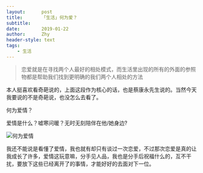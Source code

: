 ```yaml
---
layout:      post
title:       「生活」何为爱？
subtitle:    
date:        2019-01-22
author:      Zhy
header-style: text
tags:
    - 生活
---
```


>恋爱就是在寻找两个人最好的相处模式，而生活里出现的所有的外面的参照物都是帮助我们找到更明确的我们两个人相处的方法

本人挺喜欢看奇葩说的，上面这段作为核心的话，也是蔡康永先生说的。当然今天我要说的不是奇葩说，也没怎么去看了。

何为爱情？

爱情是什么？嘘寒问暖？无时无刻陪伴在他/她身边?

![何为爱情](https://s2.ax1x.com/2019/10/22/K3N6Z8.png)

我还不能说是看懂了爱情，我也就有却只有谈过一次恋爱，不过那次恋爱是真的让我成长了许多，爱情这玩意嘛，分手见人品，我也是分手后祝福什么的，互不干扰，要放下这些已经离开了的事情，才能好好的去面对下一位。





